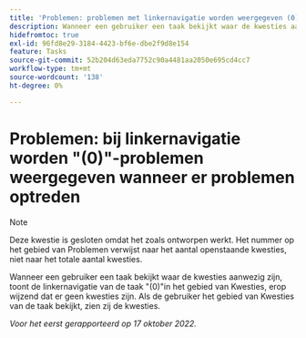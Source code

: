 ```yaml
---
title: 'Problemen: problemen met linkernavigatie worden weergegeven (0) wanneer er problemen optreden'
description: Wanneer een gebruiker een taak bekijkt waar de kwesties aanwezig zijn, de linkernavigatie van de taak toont (0) in het gebied van Kwesties, erop wijzend dat er geen kwesties zijn. Als de gebruiker het gebied van Kwesties van de taak bekijkt, zien zij de kwesties.
hidefromtoc: true
exl-id: 96fd8e29-3184-4423-bf6e-dbe2f9d8e154
feature: Tasks
source-git-commit: 52b204d63eda7752c90a4481aa2050e695cd4cc7
workflow-type: tm+mt
source-wordcount: '138'
ht-degree: 0%

---
```


# Problemen: bij linkernavigatie worden &quot;(0)&quot;-problemen weergegeven wanneer er problemen optreden

>[!NOTE]
>
>Deze kwestie is gesloten omdat het zoals ontworpen werkt. Het nummer op het gebied van Problemen verwijst naar het aantal openstaande kwesties, niet naar het totale aantal kwesties.

Wanneer een gebruiker een taak bekijkt waar de kwesties aanwezig zijn, toont de linkernavigatie van de taak &quot;(0)&quot;in het gebied van Kwesties, erop wijzend dat er geen kwesties zijn. Als de gebruiker het gebied van Kwesties van de taak bekijkt, zien zij de kwesties.

_Voor het eerst gerapporteerd op 17 oktober 2022._
